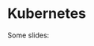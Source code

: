 # Kubernetes

Some slides:

<object data="slides/slides.html"
    style="width: 100%; display: block;"
    height="700px"
    type="text/html">
    <embed
        src="slides/slides.html"
        onerror="alert('URL invalid !!');" />
</object>

